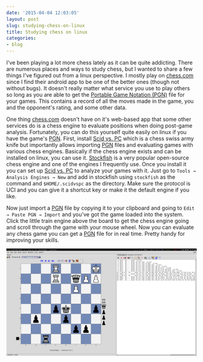```yaml
---
date: '2015-04-04 12:03:05'
layout: post
slug: studying-chess-on-linux
title: Studying chess on linux
categories:
- blog
---
```


I've been playing a lot more chess lately as it can be quite addicting. There are numerous places and ways to study chess, but I wanted to share a few things I've figured out from a linux perspective. I mostly play on [chess.com][] since I find their android app to be one of the better ones (though not without bugs). It doesn't really matter what service you use to play others so long as you are able to get the [Portable Game Notation (PGN)][PGN] file for your games. This contains a record of all the moves made in the game, you and the opponent's rating, and some other data.

One thing [chess.com][] doesn't have on it's web-based app that some other services do is a chess engine to evaluate positions when doing post-game analysis. Fortunately, you can do this yourself quite easily on linux if you have the game's [PGN][]. First, install [Scid vs. PC][scidvspc] which is a chess swiss army knife but importantly allows importing [PGN][] files and evaluating games with various chess engines. Basically if the chess engine exists and can be installed on linux, you can use it. [Stockfish][] is a very popular open-source chess engine and one of the engines I frequently use. Once you install it you can set up [Scid vs. PC][scidvspc] to analyze your games with it. Just go to `Tools → Analysis Engines → New` and add in stockfish using `stockfish` as the command and `$HOME/.scidvspc` as the directory. Make sure the protocol is UCI and you can give it a shortcut key or make it the default engine if you like.

Now just import a [PGN][] file by copying it to your clipboard and going to `Edit → Paste PGN → Import` and you've got the game loaded into the system. Click the little train engine above the board to get the chess engine going and scroll through the game with your mouse wheel. Now you can evaluate any chess game you can get a [PGN][] file for in real time. Pretty handy for improving your skills.

![Scid vs. PC](/images/scidvspc.png)

   [chess.com]: http://www.chess.com/
   [PGN]: http://en.wikipedia.org/wiki/Portable_Game_Notation
   [scidvspc]: http://scidvspc.sourceforge.net/
   [Stockfish]: https://stockfishchess.org/
